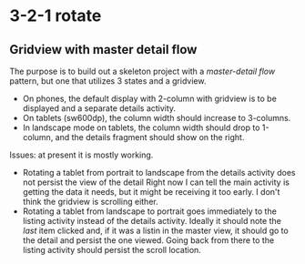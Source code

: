 # 3-2-1 rotate

## Gridview with master detail flow

The purpose is to build out a skeleton project with a _master-detail 
flow_ pattern, but one that utilizes 3 states and a gridview.

* On phones, the default display with 2-column with gridview is to be 
displayed and a separate details activity.
* On tablets (sw600dp), the column width should increase to 3-columns.
* In landscape mode on tablets, the column width should drop to 
1-column, and the details fragment should show on the right.

Issues: at present it is mostly working. 

* Rotating a tablet from portrait to landscape from the details activity 
does not persist the view of the detail Right now I can tell the main 
activity is getting the data it needs, but it might be receiving it too 
early. I don't think the gridview is scrolling either.
* Rotating a tablet from landscape to portrait goes immediately to the
listing activity instead of the details activity. Ideally it should note
the _last_ item clicked and, if it was a listin in the master view, it
should go to the detail and persist the one viewed. Going back from 
there to the listing activity should persist the scroll location. 
